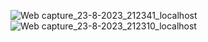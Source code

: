 ![Web capture_23-8-2023_212341_localhost](https://github.com/pradeep302003/login_register-using-flutter/assets/114930100/22f22652-c9d1-4477-b2a2-1ff1c8388494)
![Web capture_23-8-2023_212310_localhost](https://github.com/pradeep302003/login_register-using-flutter/assets/114930100/56d7c203-850b-4d33-b42d-89bd622b3455)
